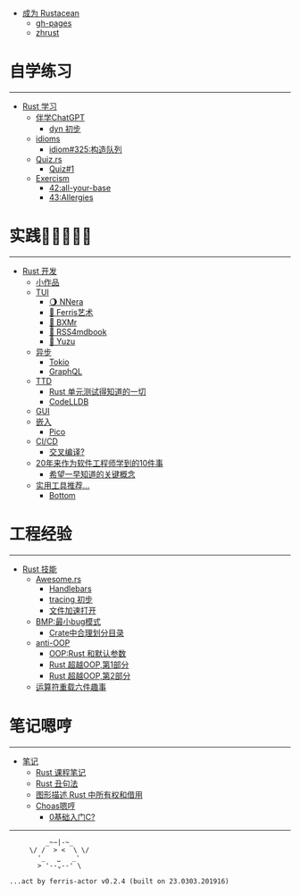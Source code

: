 
- [成为 Rustacean](./abt/README.md)
    + [gh-pages](./abt/gh-pages.md)
    + [zhrust](./abt/zhrust.md)



# 自学练习

---

- [Rust 学习](./101/README.md)
    + [伴学ChatGPT](./101/chatgpt101.md)
        + [dyn 初步](./101/chat_dyn101.md)
    + [idioms](./101/idioms.md)
        + [idiom#325:构造队列](./101/idiom325_create_a_queue.md)
    + [Quiz.rs](./101/quiz.md)
        + [Quiz#1](./101/quiz_1.md)
    + [Exercism](./101/exercism.md)
        + [42:all-your-base](./101/ex42all-your-base.md)
        + [43:Allergies](./101/ex43Allergies.md)



# 实践🌚🌘🌗🌖🌝

---

- [Rust 开发](./dev/README.md)
    + [小作品](./dev/dama-projects.md)
    + [TUI](./dev/tui4cli.md)
        + [🌖 NNera](./dev/cli_nnera.md)
        + [🌝 Ferris艺术](./dev/cli_ferris_art.md)
        + [🌝 BXMr](./dev/cli_bxmr.md)
        + [🌝 RSS4mdbook](./dev/cli_rss4mdbook.md)
        + [🌚 Yuzu](./dev/cli_yuzu.md)
    + [异步](./dev/web4async.md)
        + [Tokio](./dev/tokio.md)
        + [GraphQL](./dev/graphql.md)
    + [TTD]()
        + [Rust 单元测试得知道的一切](./dev/rust-unit-test-everything-wanted-know.md)
        + [CodeLLDB](./dev/debug_rust_with_codelldb.md)
    + [GUI](./dev/gui4web.md)
    + [嵌入](./dev/embedded_rs.md)
        + [Pico](./dev/emb_rp2040pico.md)
    + [CI/CD]()
        + [交叉编译?](./dev/cross-compiling.md)
    + [20年来作为软件工程师学到的10件事](./dev/20-things-ive-learned-in-my-20-years-as-a-software-engineer.md)
        + [希望一早知道的关键概念](./dev/concepts-i-wish-i-learned-earlier.md)
    + [实用工具推荐...]()
        + [Bottom](./dev/cli_btm.md)



# 工程经验

---

- [Rust 技能](./tip/README.md)
    + [Awesome.rs](./tip/awesome4rs.md)
        + [Handlebars](./tip/aw4rs_handlebars.md)
        + [tracing 初步](./tip/tracing.md)
        + [文件加速打开](./tip/open_big_file_speed.md)
    + [BMP:最小bug模式](./tip/rust_min_bug_patterns.md)
        + [Crate中合理划分目录](./tip/manag_growing_proj_with_crates_modules.md)
    + [anti-OOP]()
        + [OOP:Rust 和默认参数](./tip/default-params.md)
        + [Rust 超越OOP,第1部分](./tip/oop-1-encapsulation.md)
        + [Rust 超越OOP,第2部分](./tip/oop-2-polymorphism.md)
    + [运算符重载六件趣事](./tip/rust6fun-operator-overloading.md)



# 笔记嗯哼

---

- [笔记](./log/README.md)
    + [Rust 课程笔记](./log/rust101logging.md)
    + [Rust 丑句法](./log/rust-s-ugly-syntax.md)
    + [图形描述 Rust 中所有权和借用](./log/graph-rust-move-copy-borrow.md)
    + [Choas嗯哼]()
        + [0基础入门C?](./log/c101.md)

----

```
         _~∽|-~_
     \/ /  > <  \ \/
       '_   ⎵   _'
       > '--⌄--' \

...act by ferris-actor v0.2.4 (built on 23.0303.201916)
```